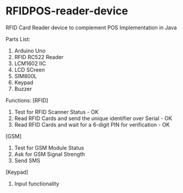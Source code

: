 # RFIDPOS-reader-device
RFID Card Reader device to complement POS Implementation in Java

Parts List:
1. Arduino Uno
2. RFID RC522 Reader
3. LCM1602 IIC
4. LCD SCreen
5. SIM800L
6. Keypad
7. Buzzer

Functions:
[RFID]
1. Test for RFID Scanner Status - OK
2. Read RFID Cards and send the unique identifier over Serial - OK
3. Read RFID Cards and wait for a 6-digit PIN for verification - OK

[GSM]
1. Test for GSM Module Status
2. Ask for GSM Signal Strength
3. Send SMS

[Keypad]
1. Input functionality

